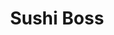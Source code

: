 ---
layout: place
title: "Sushi Boss"
permalink: /indiana/indianapolis/sushi-boss.html
stateAbbr: IN
stateName: Indiana
cityName: Indianapolis
seo:
  name: "Sushi Boss"
  type: Restaurant
  links: null
description: "Sushi Boss serves delicious sushi in Indianapolis, Indiana. Try fresh Japanese dishes for a great dining experience. "
place_id: ChIJP614buhRa4gRhZzLFUzI9jY
photos:
  - name: >-
      places/ChIJP614buhRa4gRhZzLFUzI9jY/photos/AeeoHcJexxd-lvkhm5jdenx58-RSoh809TY-7TWOumMD-X5eCtOzGT7HL0CsRDUHSrKuvgMQlEOLbDnwcY2YPvYySv4NgrPomGKLDaWca3ObJPJZIhufuQJ1Gyfk8wDWIrkvOVcmbUxILOqt1MmdDwVU0C5hUzd-8U3-pqtkuuuBS6-NGsCGHCSyKzl_vfCZQJZ-CKT3Kejhfw0nFUcGsOsebjX46X6AHu7XPmGipadH_WpfRgbs26TzJRaoyVoVZGCV-C5MJJ1elEBGwuLFUUMfUCrOx1tOIzaa7MluBE4aXMdOeBFDXGtT9AHZbRFjYSnDcxUXF8ok_Tdl-Ggu3XeW8KgtL17Th5k0jIXnBTt7LWV3mTYBqqqGRAWpWWfvGt57acOGMO_SURhYxK6CCA1y9XbwSXjd2qMxQgXK5Lu13u2zKg
    widthPx: 4032
    heightPx: 3024
    authorAttributions:
      - displayName: Shane Kent
        uri: https://maps.google.com/maps/contrib/109252613963595461117
        photoUri: >-
          https://lh3.googleusercontent.com/a-/ALV-UjVAszmzyhw9GzEzQ1ZNalKqkYFntgGEsdjQ9_9w2K-9W3hPOAxHxg=s100-p-k-no-mo
    flagContentUri: >-
      https://www.google.com/local/imagery/report/?cb_client=maps_api_places.places_api&image_key=!1e10!2sCIHM0ogKEICAgIDrv5TJDw&hl=en-US
    googleMapsUri: >-
      https://www.google.com/maps/place//data=!3m4!1e2!3m2!1sCIHM0ogKEICAgIDrv5TJDw!2e10!4m2!3m1!1s0x886b51e86e78ad3f:0x36f6c84c15cb9c85
  - name: >-
      places/ChIJP614buhRa4gRhZzLFUzI9jY/photos/AeeoHcKVkNkGfQewZt_Ixu_kas7JI9ZFYE4CVJkrCOriiVvadFIBMg8ENMrpMfICBuv1sJezaVszmKtZ7Nywv7kVivFot6RiJB_NPTqtwIoSrm6TZcnC_Xx62swSuekvCTbKt19FwTRJkTyP9bLx8ZBAsPe4CH310LBvVbowiCxVT-pLSoOzqi4AjsrUG70vmuVphGFt-1DcnwdImt41beqF3T69Y9eLBsGR8isqb3GmFRHYmOkX1lf0ASKm3WhEirA2Ui8RNN6-OE-FLi_xGTTJ1eIig4kRiPTSDCsesZA25vjKXPbr0efbXs8NWRE1ueP74id9cFf9pVU4SA375--TZMPuFsGMvbDcaeI739UxN_n92tzhgoCoO85wLTBLUoG65eP8z7NhQoOlqwaMBZqkWgALYC__oYqC_rvb1lEIc1KryPiH
    widthPx: 2438
    heightPx: 1705
    authorAttributions:
      - displayName: Wagner Lestinge
        uri: https://maps.google.com/maps/contrib/104443434387445163901
        photoUri: >-
          https://lh3.googleusercontent.com/a/ACg8ocJtDZi32TzDwXqm7coEQBNebXyQmkNbJMlkNWpmTh0DiAzXzw=s100-p-k-no-mo
    flagContentUri: >-
      https://www.google.com/local/imagery/report/?cb_client=maps_api_places.places_api&image_key=!1e10!2sCIHM0ogKEICAgIC7ip-kmgE&hl=en-US
    googleMapsUri: >-
      https://www.google.com/maps/place//data=!3m4!1e2!3m2!1sCIHM0ogKEICAgIC7ip-kmgE!2e10!4m2!3m1!1s0x886b51e86e78ad3f:0x36f6c84c15cb9c85
  - name: >-
      places/ChIJP614buhRa4gRhZzLFUzI9jY/photos/AeeoHcKE1RxRmyPIsZml2M7xKC5wXlOenrs-aZaOz4BhGvPWP84XHsZmkktMJxyI4-CChm8a1YsHDSh28jdCwK8zPuROijb54xzjSsCcM7MnO0hvwyMXwezQdig3YY6XZ89TWrlKtOyhbiQxAt81nbaLvyY47GBXaNRnElizNpnqn33cfWJCkY2LYTVROZ5D7JgFNZQZkPhUfCmUw2uVqLvTEgPFAlhMTkPw2hTjrUvADQ6ozbinmMYZLdUFzbe0cfQi7yo4Qx5TMVt97pWIOwuofqE9qRuRlcdZKZ2eHZM0YmMnzRCkzUbg7aUB8xWUsNnLtKEMY-BkDgxl53iavPrjNzNStQwJXtjAZB5aRznRGECIWcQyGehQlJhlKcED2Drw33M4qmRi0zAfF6KckIRqxMCmo3ipQUNevdLfK-Hm-JZURvc
    widthPx: 4032
    heightPx: 3024
    authorAttributions:
      - displayName: Shane Kent
        uri: https://maps.google.com/maps/contrib/109252613963595461117
        photoUri: >-
          https://lh3.googleusercontent.com/a-/ALV-UjVAszmzyhw9GzEzQ1ZNalKqkYFntgGEsdjQ9_9w2K-9W3hPOAxHxg=s100-p-k-no-mo
    flagContentUri: >-
      https://www.google.com/local/imagery/report/?cb_client=maps_api_places.places_api&image_key=!1e10!2sCIHM0ogKEICAgIDrv5TJ9wE&hl=en-US
    googleMapsUri: >-
      https://www.google.com/maps/place//data=!3m4!1e2!3m2!1sCIHM0ogKEICAgIDrv5TJ9wE!2e10!4m2!3m1!1s0x886b51e86e78ad3f:0x36f6c84c15cb9c85
  - name: >-
      places/ChIJP614buhRa4gRhZzLFUzI9jY/photos/AeeoHcL3D-nTgfLdZyRxHn_aarNvTSTiXXrrHll7511W-eEcdtWjEkmL2e2KdUbUXisUyXVGw5-klOOvJhp5v7z1pK47-uQ8wb0FLDr5eRJa-opN26K98l4O1AR2_GfDif93ih4Dq6jv_9W_KHoyuQRJRC1eOmENcxOwkOx6HBuSsFeszg8RXasfUZLD2IO8zCJvbCq0FLZak7B9TxOhadBsFKGTJ5pSsM98ka5rBT9lJb_QYakA6eoCZjr_ks02jB2cI2qiSeGItK2yF8GPTeGmnN0OF7O-5eT-LFLSvF4KyhzXnqX0KFfuAlxA-ZqQUE5P8oj4QPnlsPteH8mzSwMdqSxsuKW_DXwTA3WDtpSDplPnHz7ANN0lDNUHS2vuvoSKvV0Hx0flgZ3uy_jWBZHBOJ6dUc0tBscXIpVuda6os3P7gdRg
    widthPx: 4800
    heightPx: 3599
    authorAttributions:
      - displayName: John Oliver
        uri: https://maps.google.com/maps/contrib/100186311181624331429
        photoUri: >-
          https://lh3.googleusercontent.com/a-/ALV-UjVWOgQJOodzoOOeUFmONQ-WVXtyTqbC5Pq4I4ZsfcR36wu_aYNvzg=s100-p-k-no-mo
    flagContentUri: >-
      https://www.google.com/local/imagery/report/?cb_client=maps_api_places.places_api&image_key=!1e10!2sCIHM0ogKEICAgID76f6I5QE&hl=en-US
    googleMapsUri: >-
      https://www.google.com/maps/place//data=!3m4!1e2!3m2!1sCIHM0ogKEICAgID76f6I5QE!2e10!4m2!3m1!1s0x886b51e86e78ad3f:0x36f6c84c15cb9c85
  - name: >-
      places/ChIJP614buhRa4gRhZzLFUzI9jY/photos/AeeoHcKF5Akdr1i1vhlBOQOcZ1UsZxXm7CuvttiPn0pfLI8I9RBO5yw3UzaS6wYFBCs83e7_lky8AdTxf0v_pjEWO0eYU1Y2rRRypvJiA_ljOEq0u-fd_YnirwgwrmiWFYm5T6hpZ8Pn8tagwP078u65hG233Z5faaLbp1fK5_Qykj3VBxgMUb8l_-RaakoKr7TzBd82jQk1HWTEspVGDwxYvTPAsLIe-VJwlX4bd-ZGcyHSCOvRpne0EpkyvxtOFIcDZA47rgnI3W_rFbVnDKzp0W3aouPCltmkV25d0tLEOQ3-TkZNSb4OZIMlsQyEN2em269KYnXvBXfh5Tkp8dPqqVMHYFsUoIwiRX8TKv-Sa5SDohW1Mx8VIzlUR_6jXzTG2QX2vrnLmXwv0i53WKX7_1osHjZHX8LUxgAE7WvVJZI
    widthPx: 3024
    heightPx: 4032
    authorAttributions:
      - displayName: Megan J.
        uri: https://maps.google.com/maps/contrib/107686580607433779538
        photoUri: >-
          https://lh3.googleusercontent.com/a/ACg8ocInnYn2z65uBPRkMW-5opoy7s9hLIno3nnsE_XBfI5zhWTRVg=s100-p-k-no-mo
    flagContentUri: >-
      https://www.google.com/local/imagery/report/?cb_client=maps_api_places.places_api&image_key=!1e10!2sCIHM0ogKEICAgIC3wommcg&hl=en-US
    googleMapsUri: >-
      https://www.google.com/maps/place//data=!3m4!1e2!3m2!1sCIHM0ogKEICAgIC3wommcg!2e10!4m2!3m1!1s0x886b51e86e78ad3f:0x36f6c84c15cb9c85
  - name: >-
      places/ChIJP614buhRa4gRhZzLFUzI9jY/photos/AeeoHcL2h7XPXOnC6BOKpZ81cujUuLX_Aqi9j1Yfc9lxJbbrj5KsT1kwDWXyuvLeTV5IaXLXH7At5-Ciin7HeSMDTHDUPzFwznALodV5rmAB80GD_MhQrU00g-08efcVQ-0D5qGxEDNIka_bvFE-Fb18yxbCFAzZqH9TD1s32kC-s34NjQrNBxAKYPBA4BFkXSpXzzvvHlMrKh819lgwz6tm44eE3vWYdWqYWORu7-_eQ-4lGSe9032Ib_nfaNa32RbJGCK8B3wG1sfkJBh4bH_1sWx5t1wf2RfMKYe3OFEXJTmI5MYY6pFH25Ikmz3Sbb41FqUXJep2QWQscDTlZUZotgnLZinnKDSKJ-lMgDPrLwypHTW-cwkU2R1YRkw-Smf4BcZldCXrm-lGS5XAGW7AQ99miar7y696L7kFpHvCT1MEKA
    widthPx: 2992
    heightPx: 2992
    authorAttributions:
      - displayName: Vithaneth Vong
        uri: https://maps.google.com/maps/contrib/101431334233573891014
        photoUri: >-
          https://lh3.googleusercontent.com/a-/ALV-UjWXRx02OTGz2ce5TRgbeUBIR7aQf0Ub2pdkSNGx4S6pcElAyw=s100-p-k-no-mo
    flagContentUri: >-
      https://www.google.com/local/imagery/report/?cb_client=maps_api_places.places_api&image_key=!1e10!2sCIHM0ogKEICAgIC_ifC5JA&hl=en-US
    googleMapsUri: >-
      https://www.google.com/maps/place//data=!3m4!1e2!3m2!1sCIHM0ogKEICAgIC_ifC5JA!2e10!4m2!3m1!1s0x886b51e86e78ad3f:0x36f6c84c15cb9c85
  - name: >-
      places/ChIJP614buhRa4gRhZzLFUzI9jY/photos/AeeoHcI8i7U18wth5ioDXUUQ267D2t9-gNESNWMUwWoZjRlE_J1d9kFao4UJjm5_cuiA3Khyzy7Ct-zBw4xj8max5l8wooxHm1k9rEC9fGHouOiDlAcVgSg_IJwokLsUUXKAi-FTf-oFNV1uY2rifN1Njz6zNqkHBQUXXgthaMZh06pW1bV4W9Khiy3PfRAyK0NyZdlfOLkywp3VVXts6KvQ6pspdKZdTaaFUXwfnTegGFqP0Wn40dYyV1KJhw9M_uvBH-CNsehfyfw7vrsCVxsfw4ueVxCX100qlUDbopVB_3o7_kin6WhBqXOVOP0p-w1-q14U1rCGZ84BlNme7FfUqfNURxvbhbLVWp6TMHTFMbll65TA5bh3SsSU8Zx11b42N-n1OJmsgUhCik61hKfrdfiAyFYsT_w0cF6Rkdq0-zHUMqiq
    widthPx: 3024
    heightPx: 4032
    authorAttributions:
      - displayName: Nicole Stewart
        uri: https://maps.google.com/maps/contrib/108970396745957972651
        photoUri: >-
          https://lh3.googleusercontent.com/a/ACg8ocIvXmjhLIh31hdIZ1ZiyHMC8Rou_BJjTCmqijwC1NBshDPGQQ=s100-p-k-no-mo
    flagContentUri: >-
      https://www.google.com/local/imagery/report/?cb_client=maps_api_places.places_api&image_key=!1e10!2sCIHM0ogKEICAgMCA0N6qzgE&hl=en-US
    googleMapsUri: >-
      https://www.google.com/maps/place//data=!3m4!1e2!3m2!1sCIHM0ogKEICAgMCA0N6qzgE!2e10!4m2!3m1!1s0x886b51e86e78ad3f:0x36f6c84c15cb9c85
  - name: >-
      places/ChIJP614buhRa4gRhZzLFUzI9jY/photos/AeeoHcIwYylcqEdwQN3xOToNv4p6FNxpQajEfu_JwjgnYaDSD533cz4j4DvUBJwFnOjeC-ZGSelBmh4SjjwufiiqryktZVzpeWu_DRcrHSdCqa8Q_C16QO-LJIgIscEjhnDg53glvl8DiX_PXRXdZm1AaLptABKIoX3Ka8861n71nyULMRVjfUaeF59EHFvB0x_3nerYek412nNuMyW5C1Z2yW5YS6S6OeZLPfNQRmsdH8g864GYdMO-v7HjhShuJiI1EIVOd-nyQdMfbcbBeyJ7nPVjcokH4Dnyraqh7NLUIJR7pyWgoa59etUg0I_LH39wFldhauQ1fu2vvpa-3yeRy7FD7QOmsgcYpbdFV2Fzxtk4RttAnRgcozISJ-aoDgxGKy7MztaTCaFjMOrXAGCfj-JW5xJoG5oSdbLjnvBWWH7tHQ
    widthPx: 4800
    heightPx: 3204
    authorAttributions:
      - displayName: Brian Steenhoek
        uri: https://maps.google.com/maps/contrib/107805730877257894606
        photoUri: >-
          https://lh3.googleusercontent.com/a-/ALV-UjVTYRYDXcwF5OLb-jFmRqEGY5RcXRE3smRdzC_eTZR3gdtoomDX=s100-p-k-no-mo
    flagContentUri: >-
      https://www.google.com/local/imagery/report/?cb_client=maps_api_places.places_api&image_key=!1e10!2sCIHM0ogKEICAgIDb-8j-KQ&hl=en-US
    googleMapsUri: >-
      https://www.google.com/maps/place//data=!3m4!1e2!3m2!1sCIHM0ogKEICAgIDb-8j-KQ!2e10!4m2!3m1!1s0x886b51e86e78ad3f:0x36f6c84c15cb9c85
  - name: >-
      places/ChIJP614buhRa4gRhZzLFUzI9jY/photos/AeeoHcLHBL2s8WniI_hXX-gPU8B0xHHSxoGdN9Y1DymuTUPUUCLlcTApHGWUf88TvP_5f0xFkdXWP9MQ2idorMXWLUTh3kkqzWyiFsksCuwEmxgBNvEy-3dnN3sWXv3DZBpkzE0_Q50R_Lm-yDK2USOUjpsLUF2ZXl7rPV5Q2--YonihcSNwnh3ecVnzevEWQ1S0f38E3S1an5LGZhCPEJpaFDv-bomvROR1-8U9TiNtd8IiOH_rOfUK2WYmo7Oh-o_p8oCn5vUiGbq_9U2hg-4-8y7aPt6iUWAIIWVgLBms_SH8PNBULF6fyV4PcNOvqTsH_rMvSKoJ0REGhV3t27sebwolTGDYYwYsnUCriIDMhKWKr_DYYrF9SCcFGJyzIx93JkxoPnAKXGBW_HgoDCt2Lrto00pvxS8GTnK1Ob5Ohfs
    widthPx: 3024
    heightPx: 4032
    authorAttributions:
      - displayName: Luis Aragon
        uri: https://maps.google.com/maps/contrib/103539929699002415920
        photoUri: >-
          https://lh3.googleusercontent.com/a/ACg8ocKY_0aSbUYPyMAWySPusnRdQPYAoKI2WHMEIV1BFeDBoTxfKQ=s100-p-k-no-mo
    flagContentUri: >-
      https://www.google.com/local/imagery/report/?cb_client=maps_api_places.places_api&image_key=!1e10!2sCIHM0ogKEICAgMCAldnXWw&hl=en-US
    googleMapsUri: >-
      https://www.google.com/maps/place//data=!3m4!1e2!3m2!1sCIHM0ogKEICAgMCAldnXWw!2e10!4m2!3m1!1s0x886b51e86e78ad3f:0x36f6c84c15cb9c85
  - name: >-
      places/ChIJP614buhRa4gRhZzLFUzI9jY/photos/AeeoHcKfEO29jydPi_M_AoohGSNRgwgXVJfGxvV9bL2hd1gfatOJPoOSbJtHY8SaZwaa6KIMkXC3KI5NkPa1L9fnvb8ZGjSKDAqFtdTVK_WKB_ZXkuXrqeMXlYLCpg9z_ZUfojeoA7q8BA28PN20wDK5mFbfMCneX4NtcZwIg4OzGsnj_OquWqlCmGw3DLGxuMCVw5pfjYMI1O9B5vpDHigeqa0XK5Q4QkDx2sLRP0VEhlZXayE1WG0Pex_2ryKdCjm7mRB5JgA27X87o71_k2JRBfU_HzpzU8o8x1wqLPtgX9Rpgqg2OnN9PIMJpCpMQtsRByn-QKz5nXToFL2mVvBb53-iMqVvvkEaR7fQ3fyunBsTjIcY6Pr03br7h5SEHFSh7vuSKUoZh3hkkoDQGJaOmfiEe8CNvxfJlYAJUkg5Qi94IQ
    widthPx: 4032
    heightPx: 3024
    authorAttributions:
      - displayName: Megan J.
        uri: https://maps.google.com/maps/contrib/107686580607433779538
        photoUri: >-
          https://lh3.googleusercontent.com/a/ACg8ocInnYn2z65uBPRkMW-5opoy7s9hLIno3nnsE_XBfI5zhWTRVg=s100-p-k-no-mo
    flagContentUri: >-
      https://www.google.com/local/imagery/report/?cb_client=maps_api_places.places_api&image_key=!1e10!2sCIHM0ogKEICAgIC3wommCg&hl=en-US
    googleMapsUri: >-
      https://www.google.com/maps/place//data=!3m4!1e2!3m2!1sCIHM0ogKEICAgIC3wommCg!2e10!4m2!3m1!1s0x886b51e86e78ad3f:0x36f6c84c15cb9c85
address: 26 Monument Cir, Indianapolis, IN 46204, USA
street: 26 Monument Cir
city: Indianapolis
state: IN
zip: '46204'
country: USA
neighborhood: Mile Square
latitude: '39.767874'
longitude: '-86.158241'
accessibility_options:
  wheelchairAccessibleParking: true
  wheelchairAccessibleEntrance: true
business_status: OPERATIONAL
name: Sushi Boss
google_maps_links:
  directionsUri: >-
    https://www.google.com/maps/dir//''/data=!4m7!4m6!1m1!4e2!1m2!1m1!1s0x886b51e86e78ad3f:0x36f6c84c15cb9c85!3e0
  placeUri: https://maps.google.com/?cid=3960573151427665029
  writeAReviewUri: >-
    https://www.google.com/maps/place//data=!4m3!3m2!1s0x886b51e86e78ad3f:0x36f6c84c15cb9c85!12e1
  reviewsUri: >-
    https://www.google.com/maps/place//data=!4m4!3m3!1s0x886b51e86e78ad3f:0x36f6c84c15cb9c85!9m1!1b1
  photosUri: >-
    https://www.google.com/maps/place//data=!4m3!3m2!1s0x886b51e86e78ad3f:0x36f6c84c15cb9c85!10e5
primary_type: Restaurant
opening_hours:
  regular: null
  current: null
secondary_opening_hours:
  regular:
    weekdayDescriptions: null
    type: null
  current:
    weekdayDescriptions: null
    type: null
phone: null
price_level: null
price_range: null
rating: null
rating_count: 0
website: null
reviews: null
parking_options: null
payment_options: null
allow_dogs: null
curbside_pickup: null
delivery: null
dine_in: null
good_for_children: null
good_for_groups: null
good_for_sports: null
live_music: null
menu_for_children: null
outdoor_seating: null
reservable: null
restroom: null
serves_beer: null
serves_breakfast: null
serves_brunch: null
serves_cocktails: null
serves_coffee: null
serves_dinner: null
serves_dessert: null
serves_lunch: null
serves_vegetarian_food: null
serves_wine: null
takeout: null
update_category: essentials
summary: null

---